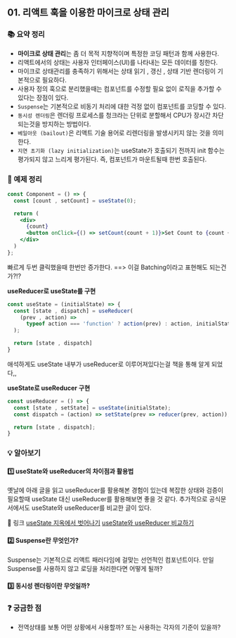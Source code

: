 ## 01. 리액트 훅을 이용한 마이크로 상태 관리

### 📚 요약 정리 

- **마이크로 상태 관리**는 좀 더 목적 지향적이며 특정한 코딩 패턴과 함께 사용한다. 
- 리액트에서의 상태는 사용자 인터페이스(UI)를 나타내는 모든 데이터를 칭한다. 
- 마이크로 상태관리를 충족하기 위해서는 상태 읽기 , 갱신 , 상태 기반 렌더링이 기본적으로 필요하다.
- 사용자 정의 훅으로 분리했을때는 컴포넌트를 수정할 필요 없이 로직을 추가할 수 있다는 장점이 있다.
- `Suspense`는 기본적으로 비동기 처리에 대한 걱정 없이 컴포넌트를 코딩할 수 있다. 
- `동시성 렌더링`은 렌더링 프로세스를 청크라는 단위로 분할해서 CPU가 장시간 차단되는것을 방지하는 방법이다. 
- `베일아웃 (bailout)`은 리액트 기술 용어로 리렌더링을 발생시키지 않는 것을 의미한다. 
- `지연 초기화 (lazy initialization)`는 useState가 호출되기 전까지 init 함수는 평가되지 않고 느리게 평가된다. 즉, 컴포넌트가 마운트될때 한번 호출된다. 

### 📝 예제 정리 

```jsx
const Component = () => {
  const [count , setCount] = useState(0);

  return (
    <div>
      {count}
      <button onClick={() => setCount(count + 1)}>Set Count to {count + 1}</button>
    </div>
  )
};

```
빠르게 두번 클릭했을때 한번만 증가한다. ==> 이걸 Batching이라고 표현해도 되는건가?!?

**useReducer로 useState를 구현**
```jsx
const useState = (initialState) => {
  const [state , dispatch] = useReducer(
    (prev , action) => 
      typeof action === 'function' ? action(prev) : action, initialState
  );

  return [state , dispatch]
} 
```
애석하게도 useState 내부가 useReducer로 이루어져있다는걸 책을 통해 알게 되었다,,

**useState로 useReducer 구현**

```jsx
const useReducer = () => {
  const [state , setState] = useState(initialState);
  const dispatch = (action) => setState(prev => reducer(prev, action));

  return [state , dispatch];
}
```

### 💡 알아보기

#### 1️⃣ useState와 useReducer의 차이점과 활용법
옛날에 아래 글을 읽고 useReducer를 활용해본 경험이 있는데 복잡한 상태와 검증이 필요할때 useState 대신 useReducer를 활용해보면 좋을 것 같다. 추가적으로 공식문서에서도 useState와 useReducer를 비교한 글이 있다.

🔗 링크
[useState 지옥에서 벗어나기](https://velog.io/@eunbinn/a-cure-for-react-useState-hell)
[useState와 useReducer 비교하기](https://ko.react.dev/learn/extracting-state-logic-into-a-reducer#comparing-usestate-and-usereducer)


#### 2️⃣ Suspense란 무엇인가?

Suspense는 기본적으로 리액트 패러다임에 걸맞는 선언적인 컴포넌트이다. 만일 Suspense를 사용하지 않고 로딩을 처리한다면 어떻게 될까? 







#### 3️⃣ 동시성 렌더링이란 무엇일까?





### ❓ 궁금한 점
- 전역상태를 보통 어떤 상황에서 사용할까? 또는 사용하는 각자의 기준이 있을까?


